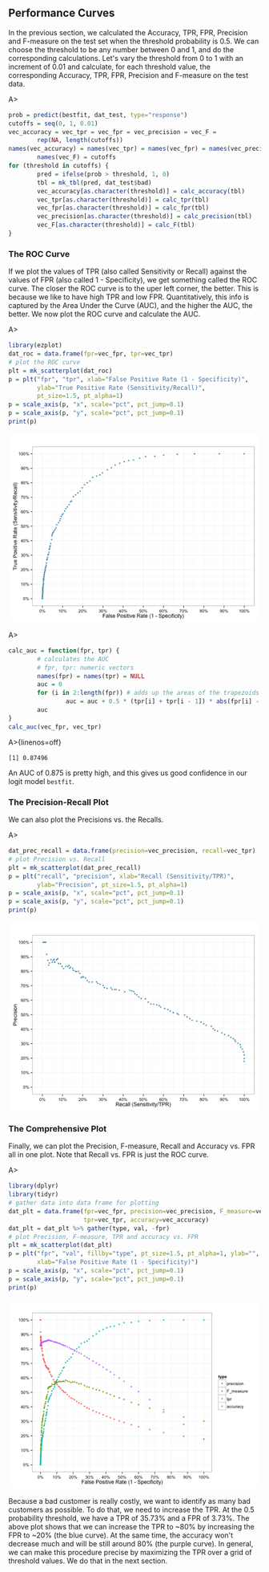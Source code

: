## Performance Curves

In the previous section, we calculated the Accuracy, TPR, FPR, Precision and F-measure on the test set when the threshold probability is 0.5. We can choose the threshold to be any number between 0 and 1, and do the corresponding calculations. Let's vary the threshold from 0 to 1 with an increment of 0.01 and calculate, for each threshold value, the corresponding Accuracy, TPR, FPR, Precision and F-measure on the test data.

A>
```r
prob = predict(bestfit, dat_test, type="response")
cutoffs = seq(0, 1, 0.01)
vec_accuracy = vec_tpr = vec_fpr = vec_precision = vec_F = 
        rep(NA, length(cutoffs))
names(vec_accuracy) = names(vec_tpr) = names(vec_fpr) = names(vec_precision) = 
        names(vec_F) = cutoffs
for (threshold in cutoffs) {
        pred = ifelse(prob > threshold, 1, 0)
        tbl = mk_tbl(pred, dat_test$bad)
        vec_accuracy[as.character(threshold)] = calc_accuracy(tbl)
        vec_tpr[as.character(threshold)] = calc_tpr(tbl)
        vec_fpr[as.character(threshold)] = calc_fpr(tbl)
        vec_precision[as.character(threshold)] = calc_precision(tbl)
        vec_F[as.character(threshold)] = calc_F(tbl)
}
```

### The ROC Curve

If we plot the values of TPR (also called Sensitivity or Recall) against the values of FPR (also called 1 - Specificity), we get something called the ROC curve. The closer the ROC curve is to the uper left corner, the better. This is because we like to have high TPR and low FPR. Quantitatively, this info is captured by the Area Under the Curve (AUC), and the higher the AUC, the better. We now plot the ROC curve and calculate the AUC.

A>
```r
library(ezplot)
dat_roc = data.frame(fpr=vec_fpr, tpr=vec_tpr)
# plot the ROC curve
plt = mk_scatterplot(dat_roc)
p = plt("fpr", "tpr", xlab="False Positive Rate (1 - Specificity)", 
        ylab="True Positive Rate (Sensitivity/Recall)",
        pt_size=1.5, pt_alpha=1)
p = scale_axis(p, "x", scale="pct", pct_jump=0.1)
p = scale_axis(p, "y", scale="pct", pct_jump=0.1)
print(p)
```

![](images/roc-1.png) 

A>
```r
calc_auc = function(fpr, tpr) {
        # calculates the AUC
        # fpr, tpr: numeric vectors
        names(fpr) = names(tpr) = NULL
        auc = 0
        for (i in 2:length(fpr)) # adds up the areas of the trapezoids 
                auc = auc + 0.5 * (tpr[i] + tpr[i - 1]) * abs(fpr[i] - fpr[i - 1])
        auc
}
calc_auc(vec_fpr, vec_tpr)
```

A>{linenos=off}
```
[1] 0.87496
```

An AUC of 0.875 is pretty high, and this gives us good confidence in our logit model `bestfit`.

### The Precision-Recall Plot

We can also plot the Precisions vs. the Recalls.

A>
```r
dat_prec_recall = data.frame(precision=vec_precision, recall=vec_tpr)
# plot Precision vs. Recall
plt = mk_scatterplot(dat_prec_recall)
p = plt("recall", "precision", xlab="Recall (Sensitivity/TPR)", 
        ylab="Precision", pt_size=1.5, pt_alpha=1)
p = scale_axis(p, "x", scale="pct", pct_jump=0.1)
p = scale_axis(p, "y", scale="pct", pct_jump=0.1)
print(p)
```

![](images/prec_vs_recall-1.png) 

### The Comprehensive Plot

Finally, we can plot the Precision, F-measure, Recall and Accuracy vs. FPR all in one plot. Note that Recall vs. FPR is just the ROC curve.

A>
```r
library(dplyr)
library(tidyr)
# gather data into data frame for plotting
dat_plt = data.frame(fpr=vec_fpr, precision=vec_precision, F_measure=vec_F,
                     tpr=vec_tpr, accuracy=vec_accuracy)
dat_plt = dat_plt %>% gather(type, val, -fpr)
# plot Precision, F-measure, TPR and accuracy vs. FPR
plt = mk_scatterplot(dat_plt)
p = plt("fpr", "val", fillby="type", pt_size=1.5, pt_alpha=1, ylab="", 
        xlab="False Positive Rate (1 - Specificity)") 
p = scale_axis(p, "x", scale="pct", pct_jump=0.1)
p = scale_axis(p, "y", scale="pct", pct_jump=0.1)
print(p)
```

![](images/comprehensive_plot-1.png) 

Because a bad customer is really costly, we want to identify as many bad customers as possible. To do that, we need to increase the TPR. At the 0.5 probability threshold, we have a TPR of 35.73% and a FPR of 3.73%. The above plot shows that we can increase the TPR to ~80% by increasing the FPR to ~20% (the blue curve). At the same time, the accuracy won't decrease much and will be still around 80% (the purple curve). In general, we can make this procedure precise by maximizing the TPR over a grid of threshold values. We do that in the next section.
